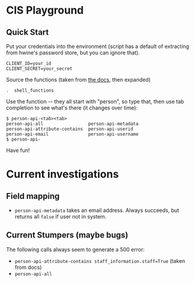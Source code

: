 # CIS Playground

## Quick Start

Put your credentials into the environment (script has a default of extracting
from hwine's password store, but you can ignore that).
```shell
CLIENT_ID=your_id
CLIENT_SECRET=your_secret
```
Source the functions (taken from [the
docs](https://github.com/mozilla-iam/cis/blob/master/docs/PersonAPI.md#do-you-have-code-examples),
then expanded)
```shell
.  shell_functions
```

Use the function -- they all start with "person", so type that, then use tab
completion to see what's there (it changes over time):
```shell
$ person-api-<tab><tab>
person-api-all                 person-api-metadata
person-api-attribute-contains  person-api-userid
person-api-email               person-api-username
$ person-api-
```

Have fun!

# Current investigations

## Field mapping

- `person-api-metadata` takes an email address. Always succeeds, but returns
  all `false` if user not in system.


## Current Stumpers (maybe bugs)

The following calls always seem to generate a 500 error:
- `person-api-attribute-contains staff_information.staff=True` (taken
  from docs)
- `person-api-all`

